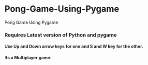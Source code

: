 # Pong-Game-Using-Pygame
Pong Game Using Pygame 

### Requires Latest version of Python and pygame
#### Use Up and Down arrow keys for one and S and W key for the other.
#### Its a Multiplayer game.
